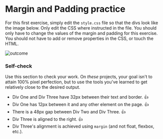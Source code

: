 # Margin and Padding practice

For this first exercise, simply edit the `style.css` file so that the divs look like the image below. Only edit the CSS where instructed in the file.  You should only have to change the values of the margin and padding for this exercise. You should not have to add or remove properties in the CSS, or touch the HTML.

![outcome](./desired-outcome.png)

### Self-check 
Use this section to check your work. On _these_ projects, your goal isn't to attain 100% pixel perfection, but to use the tools you've learned to get relatively close to the desired output.

- Div One and Div Three have 32px between their text and border. 👍
- Div One has 12px between it and any other element on the page. 👍
- There is a 48px gap between Div Two and Div Three. 👍
- Div Three is aligned to the right. 👍
- Div Three's alignment is achieved using `margin` (and not float, flexbox, etc.).